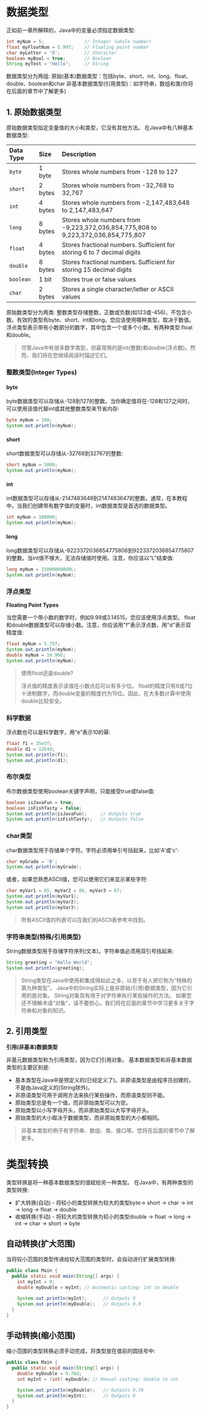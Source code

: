 # 数据类型

正如前一章所解释的，Java中的变量必须指定数据类型:

```java
int myNum = 5;               // Integer (whole number)
float myFloatNum = 5.99f;    // Floating point number
char myLetter = 'D';         // Character
boolean myBool = true;       // Boolean
String myText = "Hello";     // String
```

数据类型分为两组:
原始(基本)数据类型：包括byte、short、int、long、float、double、boolean和char
非基本数据类型(引用类型)：如字符串，数组和类(你将在后面的章节中了解更多)

## 1. 原始数据类型

原始数据类型指定变量值的大小和类型，它没有其他方法。
在Java中有八种基本数据类型:

| Data Type | Size    | Description                                                  |
| :-------- | :------ | :----------------------------------------------------------- |
| `byte`    | 1 byte  | Stores whole numbers from -128 to 127                        |
| `short`   | 2 bytes | Stores whole numbers from -32,768 to 32,767                  |
| `int`     | 4 bytes | Stores whole numbers from -2,147,483,648 to 2,147,483,647    |
| `long`    | 8 bytes | Stores whole numbers from -9,223,372,036,854,775,808 to 9,223,372,036,854,775,807 |
| `float`   | 4 bytes | Stores fractional numbers. Sufficient for storing 6 to 7 decimal digits |
| `double`  | 8 bytes | Stores fractional numbers. Sufficient for storing 15 decimal digits |
| `boolean` | 1 bit   | Stores true or false values                                  |
| `char`    | 2 bytes | Stores a single character/letter or ASCII values             |

原始数类型分为两类:
整数类型存储整数，正数或负数(如123或-456)，不包含小数。有效的类型有byte、short、int和long。您应该使用哪种类型，取决于数值。
浮点类型表示带有小数部分的数字，其中包含一个或多个小数。有两种类型:float和double。

> 尽管Java中有很多数字类型，但最常用的是int(整数)和double(浮点数)。然而，我们将在您继续阅读时描述它们。

### 整数类型(Integer Types)

#### byte

byte数据类型可以存储从-128到127的整数。当你确定值将在-128和127之间时，可以使用该值代替int或其他整数类型来节省内存:

```java
byte myNum = 100;
System.out.println(myNum);
```

#### short

short数据类型可以存储从-32768到32767的整数:

```java
short myNum = 5000;
System.out.println(myNum);
```

#### int

int数据类型可以存储从-2147483648到2147483647的整数。通常，在本教程中，当我们创建带有数字值的变量时，int数据类型是首选的数据类型。

```java
int myNum = 100000;
System.out.println(myNum);
```

#### long

long数据类型可以存储从-9223372036854775808到9223372036854775807的整数。当int值不够大，无法存储值时使用。注意，你应该以“L”结束值:

```java
long myNum = 15000000000L;
System.out.println(myNum);
```

### 浮点类型

**Floating Point Types**

当您需要一个带小数的数字时，例如9.99或3.14515，您应该使用浮点类型。
float和double数据类型可以存储小数。注意，你应该用"f"表示浮点数，用"d"表示双精度值:

```java
float myNum = 5.75f;
System.out.println(myNum);
double myNum = 19.99d;
System.out.println(myNum);
```

> 使用float还是double?
>
> 浮点值的精度表示该值在小数点后可以有多少位。
> float的精度只有6或7位十进制数字，而double变量的精度约为15位。因此，在大多数计算中使用double比较安全。

### **科学数据**

浮点数也可以是科学数字，用“e”表示10的幂:

```java
float f1 = 35e3f;
double d1 = 12E4d;
System.out.println(f1);
System.out.println(d1);
```

### 布尔类型

布尔数据类型使用boolean关键字声明，只能接受true或false值:

```java
boolean isJavaFun = true;
boolean isFishTasty = false;
System.out.println(isJavaFun);     // Outputs true
System.out.println(isFishTasty);   // Outputs false
```

### char类型

char数据类型用于存储单个字符。字符必须用单引号括起来，比如'A'或'c':

```java
char myGrade = 'B';
System.out.println(myGrade);
```

或者，如果您熟悉ASCII值，您可以使用它们来显示某些字符:

```java
char myVar1 = 65, myVar2 = 66, myVar3 = 67;
System.out.println(myVar1);
System.out.println(myVar2);
System.out.println(myVar3);
```

> 所有ASCII值的列表可以在我们的ASCII表参考中找到。

### 字符串类型(特殊/引用类型)

String数据类型用于存储字符序列(文本)。字符串值必须用双引号括起来:

```java
String greeting = "Hello World";
System.out.println(greeting);
```

> String类型在Java中使用和集成得如此之多，以至于有人把它称为“特殊的第九种类型”。
> Java中的String实际上是非原始(引用)数据类型，因为它引用的是对象。
> String对象具有用于对字符串执行某些操作的方法。
> 如果您还不理解术语“对象”，请不要担心。我们将在后面的章节中学习更多关于字符串和对象的知识。

## 2. 引用类型

**引用(非基本)数据类型**

非基元数据类型称为引用类型，因为它们引用对象。
基本数据类型和非基本数据类型的主要区别是:

- 基本类型在Java中是预定义的(已经定义了)。非原语类型是由程序员创建的，不是由Java定义的(String除外)。
- 非原语类型可用于调用方法来执行某些操作，而原语类型则不能。
- 原始类型总是有一个值，而非原始类型可以为空。
- 原始类型以小写字母开头，而非原始类型以大写字母开头。
- 原始类型的大小取决于数据类型，而非原始类型的大小都相同。

> 非基本类型的例子有字符串、数组、类、接口等。您将在后面的章节中了解更多。

# 类型转换

类型转换是将一种基本数据类型的值赋给另一种类型。
在Java中，有两种类型的类型转换:

- 扩大转换(自动) - 将较小的类型转换为较大的类型byte-> short -> char -> int -> long -> float -> double
- 收缩转换(手动) - 将较大的类型转换为较小的类型double -> float -> long -> int -> char -> short -> byte

## 自动转换(扩大范围)

当将较小范围的类型传递给较大范围的类型时，会自动进行扩展类型转换:

```java
public class Main {
  public static void main(String[] args) {
    int myInt = 9;
    double myDouble = myInt; // Automatic casting: int to double

    System.out.println(myInt);      // Outputs 9
    System.out.println(myDouble);   // Outputs 9.0
  }
}
```

## 手动转换(缩小范围)

缩小范围的类型转换必须手动完成，将类型放在值前的圆括号中:

```java
public class Main {
  public static void main(String[] args) {
    double myDouble = 9.78d;
    int myInt = (int) myDouble; // Manual casting: double to int

    System.out.println(myDouble);   // Outputs 9.78
    System.out.println(myInt);      // Outputs 9
  }
}
```